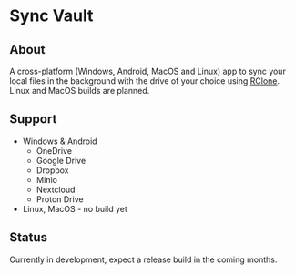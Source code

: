# Sync Vault

## About

A cross-platform (Windows, Android, MacOS and Linux) app to sync your local files in the background with the drive of your choice using [RClone](https://rclone.org/).
Linux and MacOS builds are planned.

## Support

- Windows & Android
  - OneDrive
  - Google Drive
  - Dropbox
  - Minio
  - Nextcloud
  - Proton Drive
- Linux, MacOS - no build yet

## Status

Currently in development, expect a release build in the coming months.
